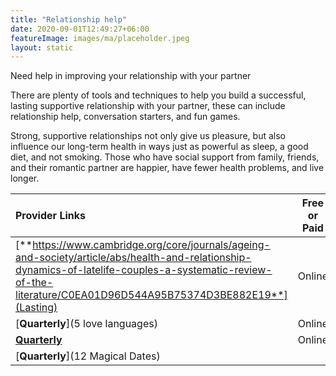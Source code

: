 ```yaml
---
title: "Relationship help"
date: 2020-09-01T12:49:27+06:00
featureImage: images/ma/placeholder.jpeg
layout: static
---
```


Need help in improving your relationship with your partner

There are plenty of tools and techniques to help you build a successful, lasting supportive relationship with your partner, these can include relationship help, conversation starters, and fun games.

Strong, supportive relationships not only give us pleasure, but also influence our long-term health in ways just as powerful as sleep, a good diet, and not smoking. Those who have social support from family, friends, and their romantic partner are happier, have fewer health problems, and live longer.

| Provider Links      | Free or Paid  |  
| :-----------          | :--------------:      |  
| [**https://www.cambridge.org/core/journals/ageing-and-society/article/abs/health-and-relationship-dynamics-of-latelife-couples-a-systematic-review-of-the-literature/C0EA01D96D544A95B75374D3BE882E19**](Lasting) | Online | 
| [**Quarterly**](5 love languages) | Online | 
| [**Quarterly**](Between) | Online | 
| [**Quarterly**](12 Magical Dates) |  | 
  

<br/><br/>






